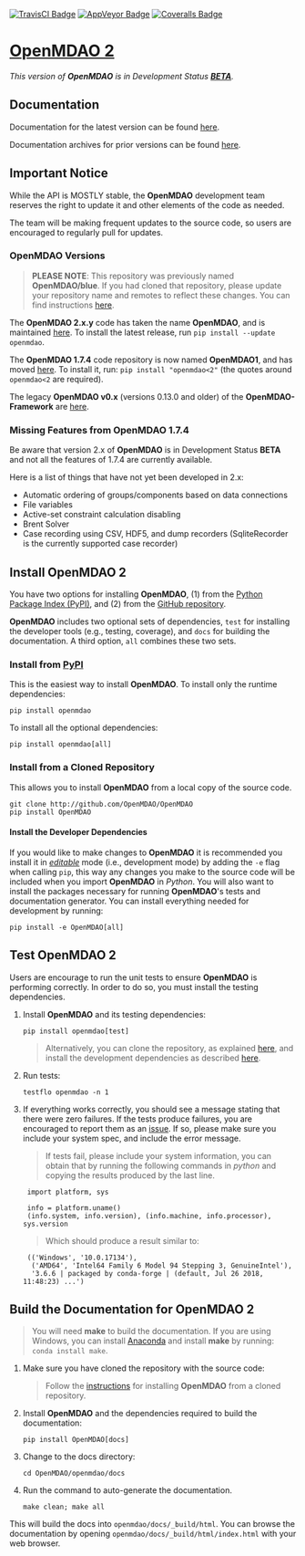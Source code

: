 [![TravisCI Badge][9]][10]
[![AppVeyor Badge][11]][12]
[![Coveralls Badge][13]][14]

# [OpenMDAO 2][0]
*This version of **OpenMDAO** is in Development Status **[BETA][15]**.*

## Documentation
Documentation for the latest version can be found [here][2].

Documentation archives for prior versions can be found [here][3].

## Important Notice
While the API is MOSTLY stable, the **OpenMDAO** development team reserves the
right to update it and other elements of the code as needed.

The team will be making frequent updates to the source code, so users are
encouraged to regularly pull for updates.

### OpenMDAO Versions
> **PLEASE NOTE**: This repository was previously named **OpenMDAO/blue**. 
If you had cloned that repository, please update your repository name and
remotes to reflect these changes. You can find instructions [here][8].

The **OpenMDAO 2.x.y** code has taken the name **OpenMDAO**, and is maintained
[here][4]. To install the latest release, run `pip install --update openmdao`.

The **OpenMDAO 1.7.4** code repository is now named **OpenMDAO1**, and has moved
[here][5]. To install it, run: `pip install "openmdao<2"` (the quotes around 
`openmdao<2` are required). 

The legacy **OpenMDAO v0.x** (versions 0.13.0 and older) of the 
**OpenMDAO-Framework** are [here][6].

### Missing Features from OpenMDAO 1.7.4
Be aware that version 2.x of **OpenMDAO** is in Development Status **BETA**
and not all the features of 1.7.4 are currently available.

Here is a list of things that have not yet been developed in 2.x:

* Automatic ordering of groups/components based on data connections
* File variables
* Active-set constraint calculation disabling
* Brent Solver
* Case recording using CSV, HDF5, and dump recorders (SqliteRecorder is the 
currently supported case recorder)

## Install OpenMDAO 2
You have two options for installing **OpenMDAO**, (1) from the
[Python Package Index (PyPI)][1], and (2) from the [GitHub repository][4].

**OpenMDAO** includes two optional sets of dependencies, `test` for
installing the developer tools (e.g., testing, coverage), and `docs` for
building the documentation.  A third option, `all` combines these two sets.

### Install from [PyPI][1]
This is the easiest way to install **OpenMDAO**. To install only the runtime
dependencies:

    pip install openmdao

To install all the optional dependencies:

    pip install openmdao[all]

### Install from a Cloned Repository
This allows you to install **OpenMDAO** from a local copy of the source code.

    git clone http://github.com/OpenMDAO/OpenMDAO
    pip install OpenMDAO

#### Install the Developer Dependencies

If you would like to make changes to **OpenMDAO** it is recommended you
install it in *[editable][16]* mode (i.e., development mode) by adding the `-e`
flag when calling `pip`, this way any changes you make to the source code will
be included when you import **OpenMDAO** in *Python*. You will also want to
install the packages necessary for running **OpenMDAO**'s tests and documentation
generator.  You can install everything needed for development by running:

    pip install -e OpenMDAO[all]

## Test OpenMDAO 2
Users are encourage to run the unit tests to ensure **OpenMDAO** is performing
correctly.  In order to do so, you must install the testing dependencies.

1. Install **OpenMDAO** and its testing dependencies:

    `pip install openmdao[test]`

    > Alternatively, you can clone the repository, as explained
    [here](#install-from-a-cloned-repository), and install the development
    dependencies as described [here](#install-the-developer-dependencies).

2. Run tests:

    `testflo openmdao -n 1`

3. If everything works correctly, you should see a message stating that there 
were zero failures.  If the tests produce failures, you are encouraged to report
them as an [issue][7].  If so, please make sure you include your system spec,
and include the error message.

    > If tests fail, please include your system information, you can obtain
    that by running the following commands in *python* and copying the results
    produced by the last line.

        import platform, sys

        info = platform.uname()
        (info.system, info.version), (info.machine, info.processor), sys.version

    > Which should produce a result similar to:

        (('Windows', '10.0.17134'),
         ('AMD64', 'Intel64 Family 6 Model 94 Stepping 3, GenuineIntel'),
         '3.6.6 | packaged by conda-forge | (default, Jul 26 2018, 11:48:23) ...')

## Build the Documentation for OpenMDAO 2
> You will need **make** to build the documentation.  If you are using Windows,
you can install [Anaconda](https://www.anaconda.com/download/) and install
**make** by running: `conda install make`.

1. Make sure you have cloned the repository with the source code:
    > Follow the [instructions](#install-from-a-cloned-repository) for
    installing **OpenMDAO** from a cloned repository.

2. Install **OpenMDAO** and the dependencies required to build the
   documentation:

    `pip install OpenMDAO[docs]`

3. Change to the docs directory:

    `cd OpenMDAO/openmdao/docs`

4. Run the command to auto-generate the documentation.

    `make clean; make all`

This will build the docs into `openmdao/docs/_build/html`.  You can browse the
documentation by opening `openmdao/docs/_build/html/index.html` with your web
browser.


[0]: http://openmdao.org/ "OpenMDAO"
[1]: https://pypi.org/project/openmdao/ "OpenMDAO @PyPI"

[2]: http://openmdao.org/twodocs/versions/latest "Latest Docs"
[3]: http://openmdao.org/twodocs "Archived Docs"

[4]: https://github.com/OpenMDAO/OpenMDAO "OpenMDAO Git Repo"
[5]: https://github.com/OpenMDAO/OpenMDAO1 "OpenMDAO 1.x Git Repo"
[6]: https://github.com/OpenMDAO/OpenMDAO-Framework "OpenMDAO Framework Git Repo"

[7]: https://github.com/OpenMDAO/OpenMDAO/issues/new "Make New OpenMDAO Issue"

[8]: https://help.github.com/articles/changing-a-remote-s-url/ "Update Git Remote URL"

[9]: https://travis-ci.org/OpenMDAO/OpenMDAO.svg?branch=master "TravisCI Badge"
[10]: https://travis-ci.org/OpenMDAO/OpenMDAO "OpenMDAO @TravisCI"
[11]: https://ci.appveyor.com/api/projects/status/33kct0irhbgcg8m1?svg=true "Build Badge"
[12]: https://ci.appveyor.com/project/OpenMDAO/blue/branch/master "OpenMDAO @AppVeyor"
[13]: https://coveralls.io/repos/github/OpenMDAO/OpenMDAO/badge.svg?branch=master "Coverage Badge"
[14]: https://coveralls.io/github/OpenMDAO/OpenMDAO?branch=master "OpenMDAO @Coveralls"

[15]: https://en.wikipedia.org/wiki/Software_release_life_cycle#Beta "Wikipedia Beta"

[16]: https://setuptools.readthedocs.io/en/latest/setuptools.html#development-mode "Pip Editable Mode"
